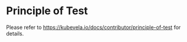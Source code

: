 # Principle of Test


Please refer to https://kubevela.io/docs/contributor/principle-of-test for details.